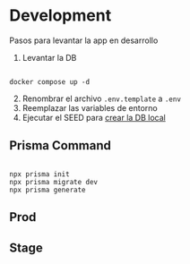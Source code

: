 # Development

Pasos para levantar la app en desarrollo

1. Levantar la DB

```text

docker compose up -d

```

2. Renombrar el archivo `.env.template` a `.env`
3. Reemplazar las variables de entorno
4. Ejecutar el SEED para [crear la DB local](localhost:3000/api/seed)





## Prisma Command

```text

npx prisma init
npx prisma migrate dev
npx prisma generate

```

## Prod

## Stage
